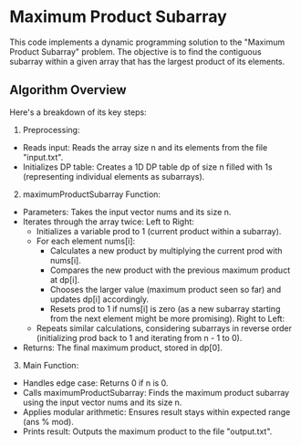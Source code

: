 # Maximum Product Subarray

This code implements a dynamic programming solution to the "Maximum Product Subarray" problem. The objective is to find the contiguous subarray within a given array that has the largest product of its elements.

## Algorithm Overview

Here's a breakdown of its key steps:

1. Preprocessing:

- Reads input: Reads the array size n and its elements from the file "input.txt".
- Initializes DP table: Creates a 1D DP table dp of size n filled with 1s (representing individual elements as subarrays).

2. maximumProductSubarray Function:

- Parameters: Takes the input vector nums and its size n.
- Iterates through the array twice:
  Left to Right:
  - Initializes a variable prod to 1 (current product within a subarray).
  - For each element nums[i]:
    - Calculates a new product by multiplying the current prod with nums[i].
    - Compares the new product with the previous maximum product at dp[i].
    - Chooses the larger value (maximum product seen so far) and updates dp[i] accordingly.
    - Resets prod to 1 if nums[i] is zero (as a new subarray starting from the next element might be more promising).
  Right to Left:
  - Repeats similar calculations, considering subarrays in reverse order (initializing prod back to 1 and iterating from n - 1 to 0).
- Returns: The final maximum product, stored in dp[0].
      
3. Main Function:

- Handles edge case: Returns 0 if n is 0.
- Calls maximumProductSubarray: Finds the maximum product subarray using the input vector nums and its size n.
- Applies modular arithmetic: Ensures result stays within expected range (ans % mod).
- Prints result: Outputs the maximum product to the file "output.txt".